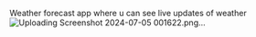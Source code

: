 Weather forecast app where u can see live updates of weather 
![Uploading Screenshot 2024-07-05 001622.png…]()

